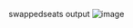 swappedseats output
![image](https://github.com/AnjuRKrishnan/Golang/assets/142514199/6373aab2-3d33-4fca-9728-cf8ebb6a5fed)

